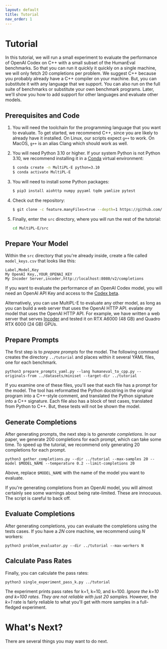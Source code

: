 ```yaml
---
layout: default
title: Tutorial
nav_order: 1
---
```


# Tutorial

In this tutorial, we will run a small experiment to evaluate the performance of
OpenAI Codex on C++ with a small subset of the HumanEval benchmarks. So that you
can run it quickly it quickly on a single machine, we will only fetch 20
completions per problem. We suggest C++ because you probably already have a C++
compiler on your machine. But, you can substitute it with any language that we
support. You can also run on the full suite of benchmarks or substitute your own
benchmark programs. Later, we'll show you how to add support for other languages
and evaluate other models.

## Prerequisites and Code

1. You will need the toolchain for the programming language that you want to
   evaluate. To get started, we recommend C++, since you are likely to already
   have it installed. On Linux, our scripts expect `g++` to work. On MacOS,
   `g++` is an alias Clang which should work as well.

2. You will need Python 3.10 or higher. If your system Python is not Python 3.10,
    we recommend installing it in a [Conda] virtual environment:

    ```bash
    $ conda create -n MultiPL-E python=3.10
    $ conda activate MultiPL-E
    ```

3. You will need to install some Python packages:

    ```bash
    $ pip3 install aiohttp numpy pyyaml tqdm yamlize pytest
    ```

4. Check out the repository:

   ```bash
   $ git clone -c feature.manyFiles=true --depth=1 https://github.com/nuprl/MultiPL-E
   ```

5. Finally, enter the `src` directory, where you will run the rest of the
   tutorial:

   ```bash
   cd MultiPL-E/src
   ```


## Prepare Your Model

Within the `src` directory that you're already inside, create a file called
`model_keys.csv` that looks like this:

```
Label,Model,Key
My OpenAI Key,,YOUR_OPENAI_KEY
My Incoder Server,incoder,http://localhost:8080/v2/completions
```

If you want to evaluate the performance of an OpenAI Codex model, you will need
an OpenAI API Key and access to the [Codex beta].

Alternatively, you can use MultiPL-E to evaluate any other model, as long as you
can build a web server that uses the OpenAI HTTP API. evalate *any* model that
uses the OpenAI HTTP API. For example, we have written a web server that serves
[Incoder] and tested it on RTX A6000 (48 GB) and Quadro RTX 6000 (24 GB) GPUs.

## Prepare Prompts

The first step is to *prepare prompts* for the model. The following command
creates the directory `../tutorial` and places within it several YAML files,
one for each benchmark.

```
python3 prepare_prompts_yaml.py --lang humaneval_to_cpp.py --originals-from ../datasets/miniset --target-dir ../tutorial
```

If you examine one of these files, you'll see that each file  has a prompt
for the model. The tool has reformatted the Python docstring in the original
program into a C++-style comment, and translated the Python signature into
a C++ signature. Each file also has a block of test cases, translated from
Python to C++. But, these tests will not be shown the model.

## Generate Completions

After generating prompts, the next step is to *generate completions*. In our
 paper, we generate 200 completions for each prompt, which can take some time.
To speed up the tutorial, we recommend only generating 20 completions for each
prompt.

```
python3 gather_completions.py --dir ../tutorial --max-samples 20 --model $MODEL_NAME --temperature 0.2 --limit-completions 20 
```

Above, replace `$MODEL_NAME` with the name of the model you want to evaluate.

If you're generating completions from an OpenAI model, you will almost certainly
see some warnings about being rate-limited. These are innocuous. The script is
careful to back off.

## Evaluate Completions

After generating completions, you can evaluate the completions using the tests
cases. If you have a *2N* core machine, we recommend using *N* workers:

```
python3 problem_evaluator.py --dir ../tutorial --max-workers N
```

## Calculate Pass Rates

Finally, you can calculate the pass rates:

```
python3 single_experiment_pass_k.py ../tutorial
```

The experiment prints pass rates for k=1, k=10, and k=100. *Ignore the k=10 and
k=100 rates. They are not reliable with just 20 samples.* However, the *k=1*
rate is fairly reliable to what you'll get with more samples in a full-fledged
experiment.

# What's Next?

There are several things you may want to do next.







[Conda]: https://conda.io/
[Codex beta]: https://openai.com/blog/openai-codex/
[Incoder]: https://github.com/arjunguha/research_model_server